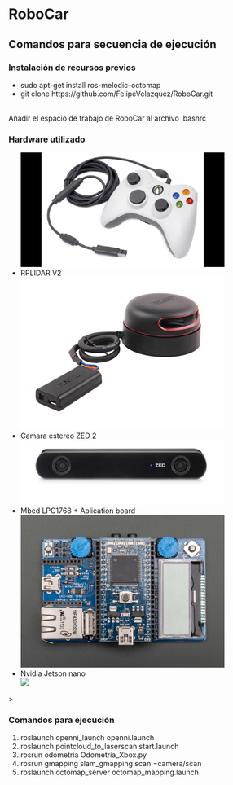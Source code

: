 <h1> RoboCar</h1> 
<h2 > Comandos para secuencia de ejecución </h2>
<h3> Instalación de recursos previos </h3>
<ul>
  <li>sudo apt-get install ros-melodic-octomap</li>
  <li>git clone https://github.com/FelipeVelazquez/RoboCar.git</li>
</ul>
<br> Añadir el espacio de trabajo de RoboCar al archivo .bashrc </br>
<h3>Hardware utilizado</h3>
<ul>
	<img src="images/control.jpg" width="400">
	<li>RPLIDAR V2</li>
	<img src="images/rplidar.jpg" width="400"> 
	<li>Camara estereo ZED 2</li>
	<img src="images/zed2.jpg" width="400">
	<li>Mbed LPC1768 + Aplication board</li>
	<img src="images/mbed.jpg" width="400">
	<li>Nvidia Jetson nano</li>
	<img src="images/jeson.jpg" width="400">
</ul>>
<h3> Comandos para ejecución </h3>
<ol>
  <li>roslaunch openni_launch openni.launch</li>
  <li>roslaunch pointcloud_to_laserscan start.launch</li>
  <li >rosrun odometria Odometria_Xbox.py</li>
  <li >rosrun gmapping slam_gmapping scan:=camera/scan</li>
  <li >roslaunch octomap_server octomap_mapping.launch</li>
</ol>
